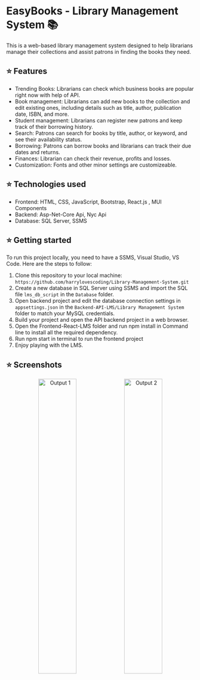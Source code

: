 # EasyBooks - Library Management System 📚

This is a web-based library management system designed to help librarians manage their collections and assist patrons in finding the books they need.

## ⭐ Features

- Trending Books: Librarians can check which business books are popular right now with help of API.
- Book management: Librarians can add new books to the collection and edit existing ones, including details such as title, author, publication date, ISBN, and more.
- Student management: Librarians can register new patrons and keep track of their borrowing history.
- Search: Patrons can search for books by title, author, or keyword, and see their availability status.
- Borrowing: Patrons can borrow books and librarians can track their due dates and returns.
- Finances: Librarian can check their revenue, profits and losses.
- Customization: Fonts and other minor settings are customizeable.

## ⭐ Technologies used

- Frontend: HTML, CSS, JavaScript, Bootstrap, React.js , MUI Components
- Backend: Asp-Net-Core Api, Nyc Api
- Database: SQL Server, SSMS

## ⭐ Getting started

To run this project locally, you need to have a SSMS, Visual Studio, VS Code. Here are the steps to follow:

1. Clone this repository to your local machine: `https://github.com/harrylovescoding/Library-Management-System.git`
2. Create a new database in SQL Server using SSMS and import the SQL file `lms_db_script` in the `Database` folder.
3. Open backend project and edit the database connection settings in `appsettings.json` in the `Backend-API-LMS/Library Management System` folder to match your MySQL credentials.
4. Build your project and open the API backend project in a web browser.
5. Open the Frontend-React-LMS folder and run npm install in Command line to install all the required dependency.
6. Run npm start in terminal to run the frontend project
7. Enjoy playing with the LMS.

## ⭐ Screenshots

<p align="center">
  <img src="https://user-images.githubusercontent.com/89534087/222234198-c5d463dd-87ea-4a9a-8720-7e402012ee0c.png" alt="Output 1" width="45%">
  <img src="https://user-images.githubusercontent.com/89534087/222234236-bbef7f3c-bdac-4361-abdf-c3db8afeb622.png" alt="Output 2" width="45%">
</p>






